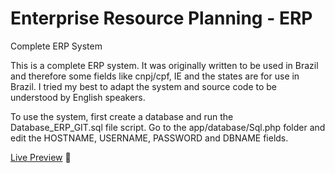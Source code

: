 #  Enterprise Resource Planning - ERP
 Complete ERP System

This is a complete ERP system. It was originally written to be used in Brazil and therefore some fields like cnpj/cpf, IE and the states are for use in Brazil. I tried my best to adapt the system and source code to be understood by English speakers.

To use the system, first create a database and run the Database_ERP_GIT.sql file script. Go to the app/database/Sql.php folder and edit the HOSTNAME, USERNAME, PASSWORD and DBNAME fields.

[Live Preview](https://erp.emanuelcosta.com.br/)  :eyes:
